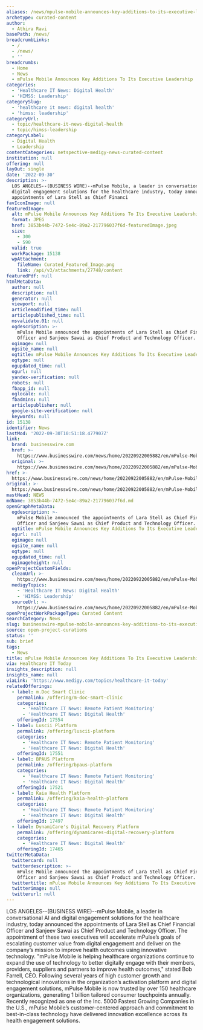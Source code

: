 ```yaml
---
aliases: /news/mpulse-mobile-announces-key-additions-to-its-executive-leadership
archetype: curated-content
author:
  - Athira Ravi
basePath: /news/
breadcrumbLinks:
  - /
  - /news/
  - ''
breadcrumbs:
  - Home
  - News
  - mPulse Mobile Announces Key Additions To Its Executive Leadership
categories:
  - 'Healthcare IT News: Digital Health'
  - 'HIMSS: Leadership'
categorySlug:
  - 'healthcare it news: digital health'
  - 'himss: leadership'
categoryUrl:
  - topic/healthcare-it-news-digital-health
  - topic/himss-leadership
categoryLabel:
  - Digital Health
  - Leadership
contentCategories: netspective-medigy-news-curated-content
institution: null
offering: null
layOut: single
date: '2022-09-30'
description: >-
  LOS ANGELES--(BUSINESS WIRE)--mPulse Mobile, a leader in conversational AI and
  digital engagement solutions for the healthcare industry, today announced the
  appointments of Lara Stell as Chief Financi
favIconImage: null
featuredImage:
  alt: mPulse Mobile Announces Key Additions To Its Executive Leadership
  format: JPEG
  href: 3853b44b-7472-5e4c-89a2-217796037f6d-featuredImage.jpeg
  size:
    - 300
    - 590
  valid: true
  workPackage: 15138
  wpAttachment:
    fileName: Curated_Featured_Image.png
    link: /api/v3/attachments/27748/content
featuredPdf: null
htmlMetaData:
  author: null
  description: null
  generator: null
  viewport: null
  articlemodified_time: null
  articlepublished_time: null
  msvalidate.01: null
  ogdescription: >-
    mPulse Mobile announced the appointments of Lara Stell as Chief Financial
    Officer and Sanjeev Sawai as Chief Product and Technology Officer.
  ogimage: null
  ogsite_name: null
  ogtitle: mPulse Mobile Announces Key Additions To Its Executive Leadership
  ogtype: null
  ogupdated_time: null
  ogurl: null
  yandex-verification: null
  robots: null
  fbapp_id: null
  oglocale: null
  fbadmins: null
  articlepublisher: null
  google-site-verification: null
  keywords: null
id: 15138
identifier: News
lastMod: '2022-09-30T10:51:18.477907Z'
link:
  brand: businesswire.com
  href: >-
    https://www.businesswire.com/news/home/20220922005882/en/mPulse-Mobile-Announces-Key-Additions-To-Its-Executive-Leadership
  original: >-
    https://www.businesswire.com/news/home/20220922005882/en/mPulse-Mobile-Announces-Key-Additions-To-Its-Executive-Leadership
href: >-
  https://www.businesswire.com/news/home/20220922005882/en/mPulse-Mobile-Announces-Key-Additions-To-Its-Executive-Leadership
original: >-
  https://www.businesswire.com/news/home/20220922005882/en/mPulse-Mobile-Announces-Key-Additions-To-Its-Executive-Leadership
mastHead: NEWS
mdName: 3853b44b-7472-5e4c-89a2-217796037f6d.md
openGraphMetaData:
  ogdescription: >-
    mPulse Mobile announced the appointments of Lara Stell as Chief Financial
    Officer and Sanjeev Sawai as Chief Product and Technology Officer.
  ogtitle: mPulse Mobile Announces Key Additions To Its Executive Leadership
  ogurl: null
  ogimage: null
  ogsite_name: null
  ogtype: null
  ogupdated_time: null
  ogimageheight: null
openProjectCustomFields:
  cleanUrl: >-
    https://www.businesswire.com/news/home/20220922005882/en/mPulse-Mobile-Announces-Key-Additions-To-Its-Executive-Leadership
  medigyTopics:
    - 'Healthcare IT News: Digital Health'
    - 'HIMSS: Leadership'
  sourceUrl: >-
    https://www.businesswire.com/news/home/20220922005882/en/mPulse-Mobile-Announces-Key-Additions-To-Its-Executive-Leadership
openProjectWorkPackageType: Curated Content
searchCategory: News
slug: businesswire-mpulse-mobile-announces-key-additions-to-its-executive-leadership
source: open-project-curations
status: ''
sub: brief
tags:
  - News
title: mPulse Mobile Announces Key Additions To Its Executive Leadership
via: Healthcare IT Today
insights_description: null
insights_name: null
viaLink: 'https://www.medigy.com/topics/healthcare-it-today'
relatedOfferings:
  - label: m.Doc Smart Clinic
    permalink: /offering/m-doc-smart-clinic
    categories:
      - 'Healthcare IT News: Remote Patient Monitoring'
      - 'Healthcare IT News: Digital Health'
    offeringId: 17554
  - label: Luscii Platform
    permalink: /offering/luscii-platform
    categories:
      - 'Healthcare IT News: Remote Patient Monitoring'
      - 'Healthcare IT News: Digital Health'
    offeringId: 17551
  - label: BPAUS Platform
    permalink: /offering/bpaus-platform
    categories:
      - 'Healthcare IT News: Remote Patient Monitoring'
      - 'Healthcare IT News: Digital Health'
    offeringId: 17521
  - label: Kaia Health Platform
    permalink: /offering/kaia-health-platform
    categories:
      - 'Healthcare IT News: Remote Patient Monitoring'
      - 'Healthcare IT News: Digital Health'
    offeringId: 17497
  - label: DynamiCare's Digital Recovery Platform
    permalink: /offering/dynamicares-digital-recovery-platform
    categories:
      - 'Healthcare IT News: Digital Health'
    offeringId: 17465
twitterMetaData:
  twittercard: null
  twitterdescription: >-
    mPulse Mobile announced the appointments of Lara Stell as Chief Financial
    Officer and Sanjeev Sawai as Chief Product and Technology Officer.
  twittertitle: mPulse Mobile Announces Key Additions To Its Executive Leadership
  twitterimage: null
  twitterurl: null
---
```

<p>LOS ANGELES--(BUSINESS WIRE)--mPulse Mobile, a leader in conversational AI and digital engagement solutions for the healthcare industry, today announced the appointments of Lara Stell as Chief Financial Officer and Sanjeev Sawai as Chief Product and Technology Officer.
The appointment of these two executives will accelerate mPulse’s goals of escalating customer value from digital engagement and deliver on the company’s mission to improve health outcomes using innovative technology.
"mPulse Mobile is helping healthcare organizations continue to expand the use of technology to better digitally engage with their members, providers, suppliers and partners to improve health outcomes," stated Bob Farrell, CEO.
Following several years of high customer growth and technological innovations in the organization’s activation platform and digital engagement solutions, mPulse Mobile is now trusted by over 150 healthcare organizations, generating 1 billion tailored consumer touchpoints annually.
Recently recognized as one of the Inc. 5000 Fastest Growing Companies in the U.S., mPulse Mobile’s customer-centered approach and commitment to best-in-class technology have delivered innovation excellence across its health engagement solutions.</p>